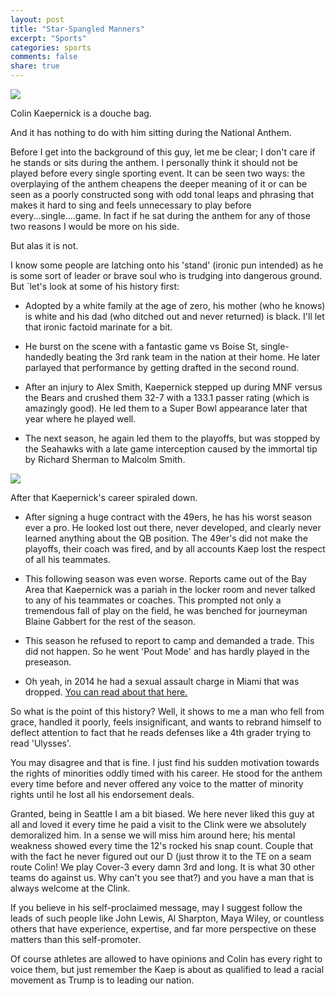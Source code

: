 ```yaml
---
layout: post
title: "Star-Spangled Manners"
excerpt: "Sports"
categories: sports
comments: false
share: true
---
```


![](http://extras.mnginteractive.com/live/media/site568/2013/0911/20130911__49ersSeahawks0911~2.JPG)


Colin Kaepernick is a douche bag.


And it has nothing to do with him sitting during the National Anthem.




Before I get into the background of this guy, let me be clear; I don't care if he stands or sits during the anthem. I personally think it should not be played before every single sporting event. It can be seen two ways: the overplaying of the anthem cheapens the deeper meaning of it or can be seen as a poorly constructed song with odd tonal leaps and phrasing that makes it hard to sing and feels unnecessary to play before every...single....game. In fact if he sat during the anthem for any of those two reasons I would be more on his side.


But alas it is not. 


I know some people are latching onto his 'stand' (ironic pun intended) as he is some sort of leader or brave soul who is trudging into dangerous ground. But `let's look at some of his history first:


- Adopted by a white family at the age of zero, his mother (who he knows) is white and his dad (who ditched out and never returned) is black. I'll let that ironic factoid marinate for a bit.


- He burst on the scene with a fantastic game vs Boise St, single-handedly beating the 3rd rank team in the nation at their home. He later parlayed that performance by getting drafted in the second round.

- After an injury to Alex Smith, Kaepernick stepped up during MNF versus the Bears and crushed them 32-7 with a 133.1 passer rating (which is amazingly good). He led them to a Super Bowl appearance later that year where he played well.

- The next season, he again led them to the playoffs, but was stopped by the Seahawks with a late game interception caused by the immortal tip by Richard Sherman to Malcolm Smith. 

![](http://www.seattlesportshell.com/files/2013/08/Sherman-Tip.jpg)


After that Kaepernick's career spiraled down.


- After signing a huge contract with the 49ers, he has his worst season ever a pro. He looked lost out there, never developed, and clearly never learned anything about the QB position. The 49er's did not make the playoffs, their coach was fired, and by all accounts Kaep lost the respect of all his teammates.

- This following season was even worse. Reports came out of the Bay Area that Kaepernick was a pariah in the locker room and never talked to any of his teammates or coaches. This prompted not only a tremendous fall of play on the field, he was benched for journeyman Blaine Gabbert for the rest of the season.

- This season he refused to report to camp and demanded a trade. This did not happen. So he went 'Pout Mode' and has hardly played in the preseason.

- Oh yeah, in 2014 he had a sexual assault charge in Miami that was dropped. [You can read about that here.](http://www.cbssports.com/nfl/news/charges-wont-be-filed-against-colin-kaepernick-after-miami-incident/)


So what is the point of this history? Well, it shows to me a man who fell from grace, handled it poorly, feels insignificant, and wants to rebrand himself to deflect attention to fact that he reads defenses like a 4th grader trying to read 'Ulysses'.


You may disagree and that is fine. I just find his sudden motivation towards the rights of minorities oddly timed with his career. He stood for the anthem every time before and never offered any voice to the matter of minority rights until he lost all his endorsement deals. 


Granted, being in Seattle I am a bit biased. We here never liked this guy at all and loved it every time he paid a visit to the Clink were we absolutely demoralized him. In a sense we will miss him around here; his mental weakness showed every time the 12's rocked his snap count. Couple that with the fact he never figured out our D (just throw it to the TE on a seam route Colin! We play Cover-3 every damn 3rd and long. It is what 30 other teams do against us. Why can't you see that?) and you have a man that is always welcome at the Clink.


If you believe in his self-proclaimed message, may I suggest follow the leads of such people like John Lewis, Al Sharpton, Maya Wiley, or countless others that have experience, expertise, and far more perspective on these matters than this self-promoter. 


Of course athletes are allowed to have opinions and Colin has every right to voice them, but just remember the Kaep is about as qualified to lead a racial movement as Trump is to leading our nation.







